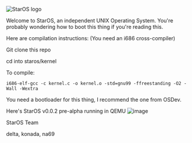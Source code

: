 ![StarOS logo](https://github.com/user-attachments/assets/754822d5-2fb1-43f2-8fd1-e4e59e611bc9)

Welcome to StarOS, an independent UNIX Operating System.
You're probably wondering how to boot this thing if you're reading this.

Here are compilation instructions:
(You need an i686 cross-compiler)

Git clone this repo

cd into staros/kernel

To compile:

`i686-elf-gcc -c kernel.c -o kernel.o -std=gnu99 -ffreestanding -O2 -Wall -Wextra`

You need a bootloader for this thing, I recommend the one from OSDev.

Here's StarOS v0.0.2 pre-alpha running in QEMU
![image](https://github.com/user-attachments/assets/fd48010d-37c4-4dea-8489-d9b283be6ca3)


StarOS Team

delta, konada, na69
